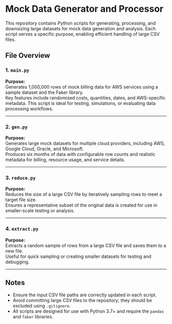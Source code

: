 # Mock Data Generator and Processor

This repository contains Python scripts for generating, processing, and downsizing large datasets for mock data generation and analysis. Each script serves a specific purpose, enabling efficient handling of large CSV files.

## File Overview

### 1. `main.py`
**Purpose:**  
Generates 1,000,000 rows of mock billing data for AWS services using a sample dataset and the Faker library.  
Key features include randomized costs, quantities, dates, and AWS-specific metadata.
This script is ideal for testing, simulations, or evaluating data processing workflows.

---

### 2. `gen.py`
**Purpose:**  
Generates large mock datasets for multiple cloud providers, including AWS, Google Cloud, Oracle, and Microsoft.  
Produces six months of data with configurable row counts and realistic metadata for billing, resource usage, and service details.  

---

### 3. `reduce.py`
**Purpose:**  
Reduces the size of a large CSV file by iteratively sampling rows to meet a target file size.  
Ensures a representative subset of the original data is created for use in smaller-scale testing or analysis.  

---

### 4. `extract.py`
**Purpose:**  
Extracts a random sample of rows from a large CSV file and saves them to a new file.  
Useful for quick sampling or creating smaller datasets for testing and debugging.  

---

## Notes

- Ensure the input CSV file paths are correctly updated in each script.
- Avoid committing large CSV files to the repository; they should be excluded using `.gitignore`.
- All scripts are designed for use with Python 3.7+ and require the `pandas` and `faker` libraries.
